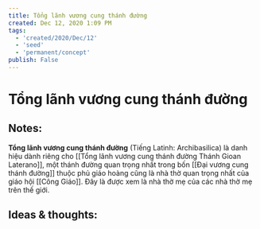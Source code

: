 ```yaml
---
title: Tổng lãnh vương cung thánh đường
created: Dec 12, 2020 1:09 PM
tags:
  - 'created/2020/Dec/12'
  - 'seed'
  - 'permanent/concept'
publish: False
---
```

# Tổng lãnh vương cung thánh đường

## Notes:
**Tổng lãnh vương cung thánh đường** (Tiếng Latinh: Archibasilica) là danh hiệu dành riêng cho [[Tổng lãnh vương cung thánh đường Thánh Gioan Laterano]], một thánh đường quan trọng nhất trong bốn [[Đại vương cung thánh đường]] thuộc phủ giáo hoàng cũng là nhà thờ quan trọng nhất của giáo hội [[Công Giáo]]. Đây là được xem là nhà thờ mẹ của các nhà thờ mẹ trên thế giới.

## Ideas & thoughts:
